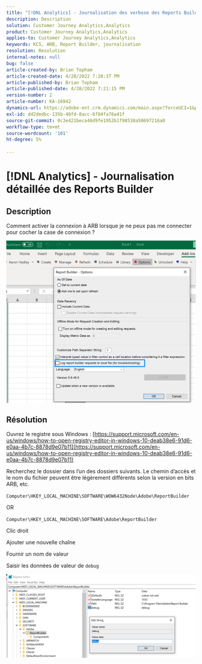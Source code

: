 ```yaml
---
title: "[!DNL Analytics] - Journalisation des verbose des Reports Builder"
description: Description
solution: Customer Journey Analytics,Analytics
product: Customer Journey Analytics,Analytics
applies-to: Customer Journey Analytics,Analytics
keywords: KCS, ARB, Report Builder, journalisation
resolution: Resolution
internal-notes: null
bug: false
article-created-by: Brian Topham
article-created-date: 4/28/2022 7:20:37 PM
article-published-by: Brian Topham
article-published-date: 4/28/2022 7:21:15 PM
version-number: 2
article-number: KA-16942
dynamics-url: https://adobe-ent.crm.dynamics.com/main.aspx?forceUCI=1&pagetype=entityrecord&etn=knowledgearticle&id=26414a44-28c7-ec11-a7b6-0022480a1b03
exl-id: dd2dedbc-135b-46fd-8acc-6f84fa76a41f
source-git-commit: 0c3e421beca46d9fe1952b1f98538a50697216a0
workflow-type: tm+mt
source-wordcount: '101'
ht-degree: 5%

---
```


# [!DNL Analytics] - Journalisation détaillée des Reports Builder

## Description


Comment activer la connexion à ARB lorsque je ne peux pas me connecter pour cocher la case de connexion ?

![](assets/___27414a44-28c7-ec11-a7b6-0022480a1b03___.png)


## Résolution




Ouvrez le registre sous Windows : [https://support.microsoft.com/en-us/windows/how-to-open-registry-editor-in-windows-10-deab38e6-91d6-e0aa-4b7c-8878d9e07b11](https://support.microsoft.com/en-us/windows/how-to-open-registry-editor-in-windows-10-deab38e6-91d6-e0aa-4b7c-8878d9e07b11)

Recherchez le dossier dans l’un des dossiers suivants. Le chemin d’accès et le nom du fichier peuvent être légèrement différents selon la version en bits ARB, etc.

`Computer\HKEY_LOCAL_MACHINE\SOFTWARE\WOW6432Node\Adobe\ReportBuilder`

OR

`Computer\HKEY_LOCAL_MACHINE\SOFTWARE\Adobe\ReportBuilder`

Clic droit

Ajouter une nouvelle chaîne

Fournir un nom de valeur

Saisir les données de valeur de `debug`

![](assets/066ee289-0b9e-eb11-b1ac-000d3a3684a8.png)
